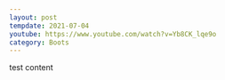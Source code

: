 ```yaml
---
layout: post
tempdate: 2021-07-04
youtube: https://www.youtube.com/watch?v=Yb8CK_lqe9o
category: Boots
---
```

test content